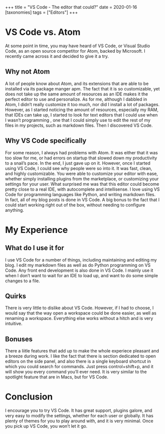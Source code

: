 +++
title = "VS Code - The editor that could?"
date = 2020-01-16
[taxonomies]
tags = ["Editors"]
+++

# VS Code vs. Atom
At some point in time, you may have heard of VS Code, or Visual Studio Code, as an open source competitor for Atom, backed by Microsoft. I recently came across it and decided to give it a try.

## Why not Atom
A lot of people know about Atom, and its extensions that are able to be installed via its package manger apm. The fact that it is so customizable, yet does not take up the same amount of resources as an IDE makes it the perfect editor to use and personalize. As for me, although I dabbled in Atom, I didn’t really customize it too much, nor did I install a lot of packages. However, as I started noticing the amount of resources, especially my RAM, that IDEs can take up, I started to look for text editors that I could use when I wasn’t programming , one that I could simply use to edit the rest of my files in my projects, such as markdown files. Then I discovered VS Code.

## Why VS Code specifically
For some reason, I always had problems with Atom. It was either that it was too slow for me, or had errors on startup that slowed down my productivity to a snail’s pace. In the end, I just gave up on it. However, once I started using VS Code, I could see why people were so into it. It was fast, clean, and highly customizable. You were able to customize your editor with ease, whether simply installing plugins from the marketplace, or customizing your settings for your user. What surprised me was that this editor could become pretty close to a real IDE, with autocomplete and intellisense. I love using VS Code for programming languages like Python, and writing markdown files. In fact, all of my blog posts is done in VS Code. A big bonus to the fact that I could start working right out of the box, without needing to configure anything.

# My Experience
## What do I use it for
I use VS Code for a number of things, including maintaining and editing my blog. I edit my markdown files as well as do Python programming on VS Code. Any front end development is also done in VS Code. I mainly use it when I don’t want to wait for an IDE to load up, and want to do some simple changes to a file.

## Quirks
There is very little to dislike about VS Code. However, if I had to choose, I would say that the way open a workspace could be done easier, as well as renaming a workspace. Everything else works without a hitch and is very intuitive.

## Bonuses
There a liitle features that add up to make the whole experiece pleasant and a breeze during work. I like the fact that there is section dedicated to open editors on the side panel, and also there is a single keyboard shortcut in which you could search for commands. Just press control+shift+p, and it will show you every command you’ll ever need. It is very similar to the spotlight feature that are in Macs, but for VS Code.

# Conclusion
I encourage you to try VS Code. It has great support, plugins galore, and very easy to modify the settings, whether for each user or globally. It has plenty of themes for you to play around with, and it is very minimal. Once you pick up VS Code, you won’t let it go.